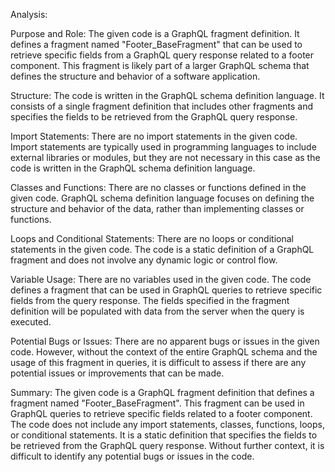 Analysis:

Purpose and Role:
The given code is a GraphQL fragment definition. It defines a fragment named "Footer_BaseFragment" that can be used to retrieve specific fields from a GraphQL query response related to a footer component. This fragment is likely part of a larger GraphQL schema that defines the structure and behavior of a software application.

Structure:
The code is written in the GraphQL schema definition language. It consists of a single fragment definition that includes other fragments and specifies the fields to be retrieved from the GraphQL query response.

Import Statements:
There are no import statements in the given code. Import statements are typically used in programming languages to include external libraries or modules, but they are not necessary in this case as the code is written in the GraphQL schema definition language.

Classes and Functions:
There are no classes or functions defined in the given code. GraphQL schema definition language focuses on defining the structure and behavior of the data, rather than implementing classes or functions.

Loops and Conditional Statements:
There are no loops or conditional statements in the given code. The code is a static definition of a GraphQL fragment and does not involve any dynamic logic or control flow.

Variable Usage:
There are no variables used in the given code. The code defines a fragment that can be used in GraphQL queries to retrieve specific fields from the query response. The fields specified in the fragment definition will be populated with data from the server when the query is executed.

Potential Bugs or Issues:
There are no apparent bugs or issues in the given code. However, without the context of the entire GraphQL schema and the usage of this fragment in queries, it is difficult to assess if there are any potential issues or improvements that can be made.

Summary:
The given code is a GraphQL fragment definition that defines a fragment named "Footer_BaseFragment". This fragment can be used in GraphQL queries to retrieve specific fields related to a footer component. The code does not include any import statements, classes, functions, loops, or conditional statements. It is a static definition that specifies the fields to be retrieved from the GraphQL query response. Without further context, it is difficult to identify any potential bugs or issues in the code.